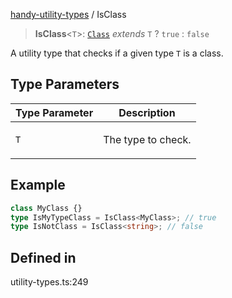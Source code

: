 [handy-utility-types](https://github.com/itsmeid/handy-utility-types/tree/main/docs/README.md) / IsClass

> **IsClass**\<`T`\>: [`Class`](https://github.com/itsmeid/handy-utility-types/tree/main/docs/type-aliases%5CClass.md) *extends* `T` ? `true` : `false`

A utility type that checks if a given type `T` is a class.

## Type Parameters

<table>
<thead>
<tr>
<th>Type Parameter</th>
<th>Description</th>
</tr>
</thead>
<tbody>
<tr>
<td>

`T`

</td>
<td>

The type to check.

</td>
</tr>
</tbody>
</table>

## Example

```ts
class MyClass {}
type IsMyTypeClass = IsClass<MyClass>; // true
type IsNotClass = IsClass<string>; // false
```

## Defined in

utility-types.ts:249
